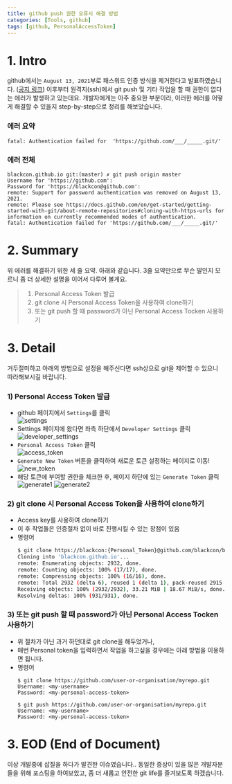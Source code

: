 ```yaml
---
title: github push 권한 오류시 해결 방법
categories: [Tools, github]
tags: [github, PersonalAccessToken]
---
```


# 1\. Intro

github에서는 `August 13, 2021`부로 패스워드 인증 방식을 제거한다고 발표하였습니다. ([공지 링크](https://github.blog/2020-12-15-token-authentication-requirements-for-git-operations/)) 이후부터 원격지(ssh)에서 git push 및 기타 작업을 할 때 권한이 없다는 에러가 발생하고 있는데요. 개발자에게는 아주 중요한 부분이라, 이러한 에러를 어떻게 해결할 수 있을지 step-by-step으로 정리를 해보았습니다.

### 에러 요약
  ```shell
  fatal: Authentication failed for  'https://github.com/___/_____.git/'
  ```

### 에러 전체
  ```shell
  blackcon.github.io git:(master) ✗ git push origin master
  Username for 'https://github.com': 
  Password for 'https://blackcon@github.com':
  remote: Support for password authentication was removed on August 13, 2021.
  remote: Please see https://docs.github.com/en/get-started/getting-started-with-git/about-remote-repositories#cloning-with-https-urls for information on currently recommended modes of authentication.
  fatal: Authentication failed for 'https://github.com/___/_____.git/'
  ```

# 2\. Summary

위 에러를 해결하기 위한 세 줄 요약. 아래와 같습니다. 3줄 요약만으로 무슨 말인지 모르니 좀 더 상세한 설명을 이어서 다루어 볼게요.

> 1.  Personal Access Token 발급
> 2.  git clone 시 Personal Access Token을 사용하여 clone하기
> 3.  또는 git push 할 때 password가 아닌 Personal Access Tocken 사용하기

# 3\. Detail

거두절미하고 아래의 방법으로 설정을 해주신다면 ssh상으로 git을 제어할 수 있으니 따라해보시길 바랍니다.

### 1) Personal Access Token 발급
- github 페이지에서 `Settings`를 클릭  
    ![settings](/posts/github_settings.png)
- Settings 페이지에 왔다면 좌측 하단에서 `Developer Settings` 클릭  
    ![developer_settings](/posts/github_developer_settings.png)
- `Personal Access Token` 클릭  
    ![access_token](/posts/github_personal_token.png)
- `Generate New Token` 버튼을 클릭하여 새로운 토큰 설정하는 페이지로 이동! 
    ![new_token](/posts/github_generate_new_token.png)
- 해당 토큰에 부여할 권한을 체크한 후, 페이지 하단에 있는 `Generate Token` 클릭  
    ![generate1](/posts/github_generate_new_token2.png)
    ![generate2](/posts/github_generate_new_token3.png)

### 2) git clone 시 Personal Access Token을 사용하여 clone하기
-   Access key를 사용하여 clone하기
-   이 후 작업들은 인증절차 없이 바로 진행시킬 수 있는 장점이 있음
-   명령어
    ```bash
    $ git clone https://blackcon:{Personal_Token}@github.com/blackcon/blackcon.github.io.git
    Cloning into 'blackcon.github.io'...
    remote: Enumerating objects: 2932, done.
    remote: Counting objects: 100% (17/17), done.
    remote: Compressing objects: 100% (16/16), done.
    remote: Total 2932 (delta 6), reused 1 (delta 1), pack-reused 2915
    Receiving objects: 100% (2932/2932), 33.21 MiB | 18.67 MiB/s, done.
    Resolving deltas: 100% (931/931), done.
    ```

### 3) 또는 git push 할 때 password가 아닌 Personal Access Tocken 사용하기

-   위 절차가 아닌 과거 하던대로 git clone을 해두었거나,
-   매번 Personal token을 입력하면서 작업을 하고싶을 경우에는 아래 방법을 이용하면 됩니다.
-   명령어
    ```shell
    $ git clone https://github.com/user-or-organisation/myrepo.git
    Username: <my-username>
    Password: <my-personal-access-token>

    $ git push https://github.com/user-or-organisation/myrepo.git
    Username: <my-username>
    Password: <my-personal-access-token>
    ```
    
# 3\. EOD (End of Document)

이상 개발중에 삽질을 하다가 발견한 이슈였습니다.. 동일한 증상이 있을 많은 개발자분들을 위해 포스팅을 하여보았고, 좀 더 새롭고 안전한 git life를 즐겨보도록 하겠습니다.
